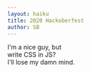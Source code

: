 ```yaml
---
layout: haiku
title: 2020 Hackoberfest
author: SB
---
```


I'm a nice guy, but <br>
write CSS in JS? <br>
I'll lose my damn mind. <br>
